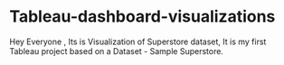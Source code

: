 # Tableau-dashboard-visualizations
Hey Everyone , Its is Visualization of Superstore dataset, It is my first Tableau project based on a Dataset - Sample Superstore.
